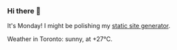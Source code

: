 ### Hi there :wave:

It's Monday! I might be polishing my [static site generator](https://github.com/bewuethr/pandoc-bash-blog).

Weather in Toronto: sunny, at +27°C.
